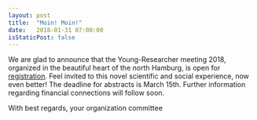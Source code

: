 ```yaml
---
layout: post
title:  "Moin! Moin!"
date:   2018-01-31 07:00:00
isStaticPost: false
---
```


We are glad to announce that the Young-Researcher meeting 2018, organized in the beautiful heart of the north Hamburg, is open for [registration](http://yrm2018.github.io).
Feel invited to this novel scientific and social experience, now even better!
The deadline for abstracts is March 15th.
Further information regarding financial connections will follow soon. 

With best regards,
your organization committee